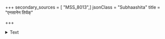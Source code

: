 +++
secondary_sources = [ "MSS_8013",]
jsonClass = "Subhaashita"
title = "एनसानेन तिर्यक्"

+++

<details><summary>Text</summary>

एनसानेन तिर्यक् स्याद् इत्यादिः का विभीषिका।  
राजिलोऽपि हि राजेव स्वैः सुखी सुखहेतुभिः॥
</details>
